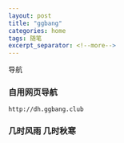 ```yaml
---
layout: post
title: "ggbang"
categories: home
tags: 随笔
excerpt_separator: <!--more-->
---
```

导航
<!--more-->
### 自用网页导航
`http://dh.ggbang.club`

### 几时风雨 几时秋寒